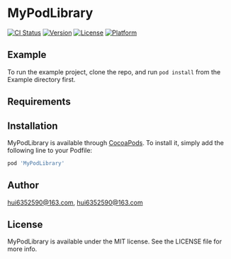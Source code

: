 # MyPodLibrary

[![CI Status](https://img.shields.io/travis/hui6352590@163.com/MyPodLibrary.svg?style=flat)](https://travis-ci.org/hui6352590@163.com/MyPodLibrary)
[![Version](https://img.shields.io/cocoapods/v/MyPodLibrary.svg?style=flat)](https://cocoapods.org/pods/MyPodLibrary)
[![License](https://img.shields.io/cocoapods/l/MyPodLibrary.svg?style=flat)](https://cocoapods.org/pods/MyPodLibrary)
[![Platform](https://img.shields.io/cocoapods/p/MyPodLibrary.svg?style=flat)](https://cocoapods.org/pods/MyPodLibrary)

## Example

To run the example project, clone the repo, and run `pod install` from the Example directory first.

## Requirements

## Installation

MyPodLibrary is available through [CocoaPods](https://cocoapods.org). To install
it, simply add the following line to your Podfile:

```ruby
pod 'MyPodLibrary'
```

## Author

hui6352590@163.com, hui6352590@163.com

## License

MyPodLibrary is available under the MIT license. See the LICENSE file for more info.
